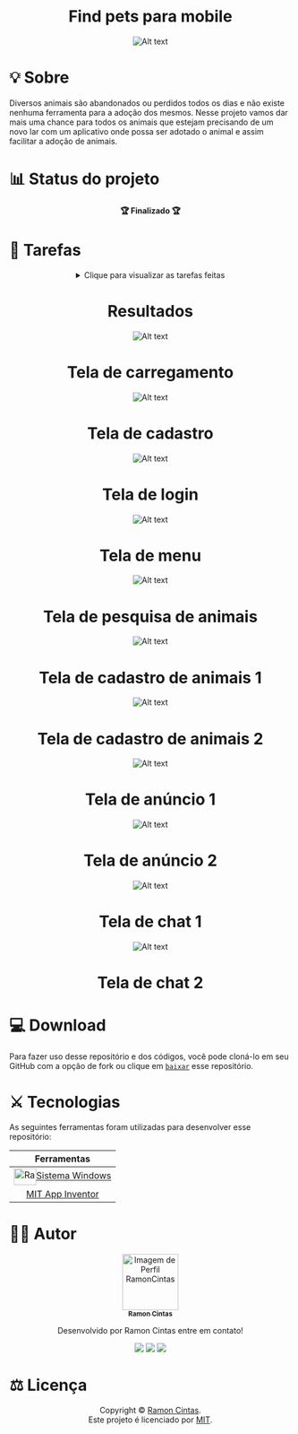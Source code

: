 <div align="center">
  <b><h1>Find pets para mobile</h1></b>
  
![Alt text](./Find-Pets.png "Optional title")
</div>

##

<div align="eight">
  <b><h1>💡 Sobre</h1></b>
</div>

Diversos animais são abandonados ou perdidos todos os dias e não existe nenhuma ferramenta para a adoção dos mesmos. Nesse projeto vamos dar mais uma chance para todos os animais que estejam precisando de um novo lar com um aplicativo onde possa ser adotado o animal e assim facilitar a adoção de animais.

##

<div align="eight">
  <b><h1>📊 Status do projeto</h1></b>
</div>

<div align="center">
  <b>🏆 Finalizado 🏆</b>
</div>

##

<div align="eight">
  <b><h1>🎯 Tarefas</h1></b>
</div>

<div align="center">
<details>
<summary>Clique para visualizar as tarefas feitas</summary>

|      Estado      |     Plataforma   |                 Tarefa                |
|      :---:       |       :---:      |                  :---:                |
|:heavy_check_mark:|:computer:        |Cadastro de animais  |
|:heavy_check_mark:|:computer:        |Cadastro de usuários  |
|:heavy_check_mark:|:computer:        |Tela de anúncios  |
|:heavy_check_mark:|:computer:        |Chat de conversas |


</details>
</div>

##

<div align="center">
  <b><h1>Resultados</h1></b>
</div>

<div align="center">
  
![Alt text](./Tela-de-carregamento.png "Optional title")
# Tela de carregamento
  
![Alt text](./Tela-de-cadastro.png "Optional title")
# Tela de cadastro

![Alt text](./Tela-de-login.png "Optional title")
# Tela de login

![Alt text](./Tela-de-menu.png "Optional title")
# Tela de menu

![Alt text](./Tela-de-pesquisa-de-animais.png "Optional title")
# Tela de pesquisa de animais

![Alt text](./Tela-de-cadastro-de-animais1.png "Optional title")
# Tela de cadastro de animais 1

![Alt text](./Tela-de-cadastro-de-animais2.png "Optional title")
# Tela de cadastro de animais 2

![Alt text](./Tela-de-anuncio1.png "Optional title")
# Tela de anúncio 1

![Alt text](./Tela-de-anuncio2.png "Optional title")
# Tela de anúncio 2

![Alt text](./Tela-de-chat1.png "Optional title")
# Tela de chat 1

![Alt text](./Tela-de-chat2.png "Optional title")
# Tela de chat 2

</div>

##

<div align="eight">
  <b><h1>💻 Download</h1></b>
</div>

Para fazer uso desse repositório e dos códigos, você pode cloná-lo em seu GitHub com a opção de fork ou clique em [`baixar`](https://github.com/RamonCintas/Find-Pets-Mobile/archive/refs/heads/main.zip) esse repositório.

##

<div align="eight">
  <b><h1>⚔️ Tecnologias</h1></b>
</div>

As seguintes ferramentas foram utilizadas para desenvolver esse repositório:

<div align="center">

|Ferramentas|
|:-:|
|<img align="center" alt="Ramon-Windows" height="30" width="40" src="https://cdn.jsdelivr.net/gh/devicons/devicon/icons/windows8/windows8-original.svg">[Sistema Windows](https://www.microsoft.com/pt-br/windows)|
|[MIT App Inventor](https://appinventor.mit.edu/)|
</div>

##

<div align="eight">
  <b><h1> 👨‍💻 Autor</h1></b>
</div>

<div align="center">

<a href="https://github.com/RamonCintas">
 <img src="https://github.com/RamonCintas.png" width="100px;" alt="Imagem de Perfil RamonCintas"/>
 <br/>
 <sub><b>Ramon Cintas</b></sub>
</a>

Desenvolvido por Ramon Cintas entre em contato!

 <a href="https://github.com/RamonCintas" target="_blank"><img src="https://img.shields.io/badge/GitHub-100000?style=for-the-badge&logo=github&logoColor=white" target="_blank"></a> 
 <a href = "mailto:ramoncg.oficial2018@gmail.com"><img src="https://img.shields.io/badge/Gmail-D14836?style=for-the-badge&logo=gmail&logoColor=white" target="_blank"></a>
 <a href="https://www.linkedin.com/in/ramon-cg/" target="_blank"><img src="https://img.shields.io/badge/-LinkedIn-%230077B5?style=for-the-badge&logo=linkedin&logoColor=white" target="_blank"></a>

</div>

##

<div align="eight">
  <b><h1>⚖️ Licença</h1></b>
</div>

<div align="center">

Copyright © [Ramon Cintas](https://github.com/RamonCintas).<br />
Este projeto é licenciado por [MIT](./LICENSE).

</div>
